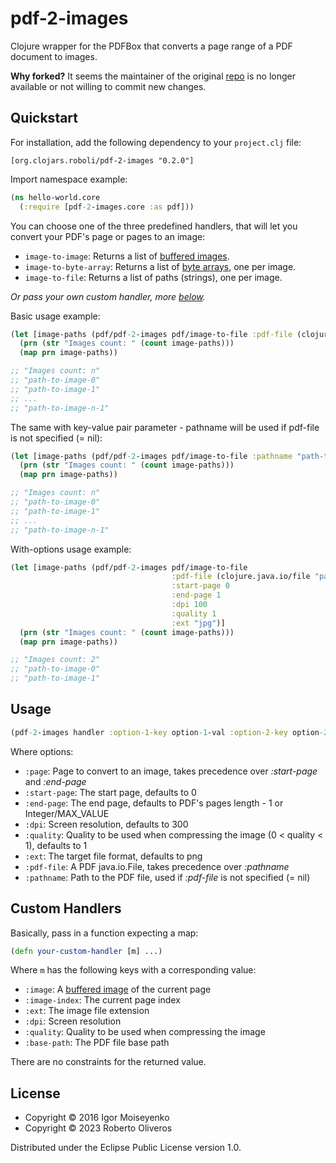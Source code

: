 # pdf-2-images

Clojure wrapper for the PDFBox that converts a page range of a PDF document to images.

**Why forked?** It seems the maintainer of the original [repo](https://github.com/igmonk/pdf-to-images) is no longer available or not willing to commit new changes.

## Quickstart

For installation, add the following dependency to your `project.clj` file:

    [org.clojars.roboli/pdf-2-images "0.2.0"]

Import namespace example:

```clojure
(ns hello-world.core
  (:require [pdf-2-images.core :as pdf]))
```

You can choose one of the three predefined handlers, that will let you convert your PDF's page or pages to an image:

* `image-to-image`: Returns a list of [buffered images](https://javadoc.io/static/org.apache.pdfbox/pdfbox/2.0.29/org/apache/pdfbox/rendering/PDFRenderer.html#renderImageWithDPI-int-float-).
* `image-to-byte-array`: Returns a list of [byte arrays](https://docs.oracle.com/javase/8/docs/api/java/io/ByteArrayOutputStream.html#toByteArray--), one per image.
* `image-to-file`: Returns a list of paths (strings), one per image.

*Or pass your own custom handler, more [below](#custom-handlers).*

Basic usage example:

```clojure
(let [image-paths (pdf/pdf-2-images pdf/image-to-file :pdf-file (clojure.java.io/file "path-to-pdf"))]
  (prn (str "Images count: " (count image-paths)))
  (map prn image-paths))

;; "Images count: n"
;; "path-to-image-0"
;; "path-to-image-1"
;; ...
;; "path-to-image-n-1"
```

The same with key-value pair parameter - pathname will be used if pdf-file is not specified (= nil):

```clojure
(let [image-paths (pdf/pdf-2-images pdf/image-to-file :pathname "path-to-pdf")]
  (prn (str "Images count: " (count image-paths)))
  (map prn image-paths))

;; "Images count: n"
;; "path-to-image-0"
;; "path-to-image-1"
;; ...
;; "path-to-image-n-1"
```

With-options usage example:

```clojure
(let [image-paths (pdf/pdf-2-images pdf/image-to-file
                                    :pdf-file (clojure.java.io/file "path-to-pdf")
                                    :start-page 0
                                    :end-page 1
                                    :dpi 100
                                    :quality 1
                                    :ext "jpg")]
  (prn (str "Images count: " (count image-paths)))
  (map prn image-paths))

;; "Images count: 2"
;; "path-to-image-0"
;; "path-to-image-1"
```

## Usage

```clojure
(pdf-2-images handler :option-1-key option-1-val :option-2-key option-2-val ...)
```

Where options:

* `:page`: Page to convert to an image, takes precedence over *:start-page* and *:end-page*
* `:start-page`: The start page, defaults to 0
* `:end-page`: The end page, defaults to PDF's pages length - 1 or Integer/MAX_VALUE
* `:dpi`: Screen resolution, defaults to 300
* `:quality`: Quality to be used when compressing the image (0 < quality < 1), defaults to 1
* `:ext`: The target file format, defaults to png
* `:pdf-file`: A PDF java.io.File, takes precedence over *:pathname*
* `:pathname`: Path to the PDF file, used if *:pdf-file* is not specified (= nil)

## Custom Handlers

Basically, pass in a function expecting a map:

```clojure
(defn your-custom-handler [m] ...)
```

Where `m` has the following keys with a corresponding value:

* `:image`: A [buffered image](https://javadoc.io/static/org.apache.pdfbox/pdfbox/2.0.29/org/apache/pdfbox/rendering/PDFRenderer.html#renderImageWithDPI-int-float-) of the current page
* `:image-index`: The current page index
* `:ext`: The image file extension
* `:dpi`: Screen resolution
* `:quality`: Quality to be used when compressing the image
* `:base-path`: The PDF file base path

There are no constraints for the returned value.

## License

* Copyright © 2016 Igor Moiseyenko
* Copyright © 2023 Roberto Oliveros

Distributed under the Eclipse Public License version 1.0.
